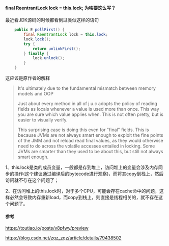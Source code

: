 #### final ReentrantLock lock = this.lock; 为啥要这么写？

最近看JDK源码的时候都看到过类似这样的语句

```java
    public E pollFirst() {
        final ReentrantLock lock = this.lock;
        lock.lock();
        try {
            return unlinkFirst();
        } finally {
            lock.unlock();
        }
    }
```

这应该是原作者的解释

> It's ultimately due to the fundamental mismatch between memory models and OOP
>
> Just about every method in all of j.u.c adopts the policy of reading fields as locals whenever a value is used more than once. This way you are sure which value applies when. This is not often pretty, but is easier to visually verify.
>
> This surprising case is doing this even for "final" fields. This is because JVMs are not always smart enough to exploit the fine points of the JMM and not reload read final values, as they would otherwise need to do across the volatile accesses entailed in locking. Some JVMs are smarter than they used to be about this, but still not always smart enough.

1、this.lock是类的成员变量，一般都是存到堆上，访问堆上的变量会涉及内存同步的操作(这个建议通过编译后的bytecode进行观察)，而将其copy到栈上，然后访问就不存在这个问题了；

2、在访问堆上的this.lock时，对于多个CPU，可能会存在cache命中的问题，这样必然会导致内存重新load，而copy到栈上，则直接是线程相关的，就不存在这个问题了。

#### 参考

https://toutiao.io/posts/v8pfwy/preview

https://blog.csdn.net/zqz_zqz/article/details/79438502
